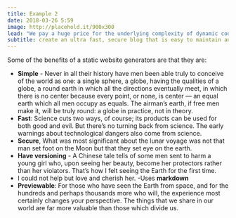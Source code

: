 ```yaml
---
title: Example 2
date: 2018-03-26 5:59
image: http://placehold.it/900x300
lead: "We pay a huge price for the underlying complexity of dynamic code running on a server for every request - a price we could avoid paying entirely when this kind of complexity is not needed." 
subtitle: create an ultra fast, secure blog that is easy to maintain and easy to scale
---
```

Some of the benefits of a static website generators are that they are:

 - **Simple** - Never in all their history have men been able truly to conceive of the world as one: a single sphere, a globe, having the qualities of a globe, a round earth in which all the directions eventually meet, in which there is no center because every point, or none, is center — an equal earth which all men occupy as equals. The airman’s earth, if free men make it, will be truly round: a globe in practice, not in theory.
- **Fast**: Science cuts two ways, of course; its products can be used for both good and evil. But there’s no turning back from science. The early warnings about technological dangers also come from science.
- **Secure**, What was most significant about the lunar voyage was not that man set foot on the Moon but that they set eye on the earth.
- **Have versioning** - A Chinese tale tells of some men sent to harm a young girl who, upon seeing her beauty, become her protectors rather than her violators. That’s how I felt seeing the Earth for the first time. 
- I could not help but love and cherish her.
-Uses **markdown**
- **Previewable**: For those who have seen the Earth from space, and for the hundreds and perhaps thousands more who will, the experience most certainly changes your perspective. The things that we share in our world are far more valuable than those which divide us.
                  
    
    